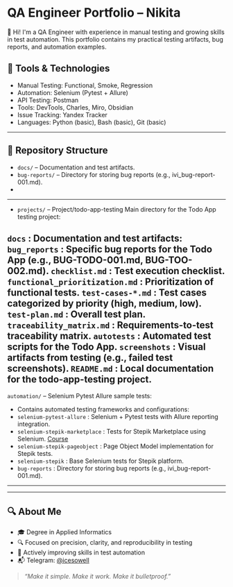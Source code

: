 # QA Engineer Portfolio – Nikita

👋 Hi! I'm a QA Engineer with experience in manual testing and growing skills in test automation. This portfolio contains my practical testing artifacts, bug reports, and automation examples.

## 🧰 Tools & Technologies

- Manual Testing: Functional, Smoke, Regression
- Automation: Selenium (Pytest + Allure)
- API Testing: Postman
- Tools: DevTools, Charles, Miro, Obsidian
- Issue Tracking: Yandex Tracker
- Languages: Python (basic), Bash (basic), Git (basic)
---

## 📁 Repository Structure

- `docs/` – Documentation and test artifacts.
- `bug-reports/` – Directory for storing bug reports (e.g., ivi_bug-report-001.md).
- 
---
- `projects/` – Project/todo-app-testing
Main directory for the Todo App testing project:

`docs` : Documentation and test artifacts:
`bug_reports` : Specific bug reports for the Todo App (e.g., BUG-TODO-001.md, BUG-TOO-002.md).
`checklist.md` : Test execution checklist.
`functional_prioritization.md` : Prioritization of functional tests.
`test-cases-*.md` : Test cases categorized by priority (high, medium, low).
`test-plan.md` : Overall test plan.
`traceability_matrix.md` : Requirements-to-test traceability matrix.
`autotests` : Automated test scripts for the Todo App.
`screenshots` : Visual artifacts from testing (e.g., failed test screenshots).
`README.md` : Local documentation for the todo-app-testing project.
---

`automation/` – Selenium Pytest Allure sample tests:
- Contains automated testing frameworks and configurations:
- `selenium-pytest-allure` : Selenium + Pytest tests with Allure reporting integration.
- `selenium-stepik-marketplace` : Tests for Stepik Marketplace using Selenium. [Course](https://stepik.org/course/575/syllabus) 
- `selenium-stepik-pageobject` : Page Object Model implementation for Stepik tests.
- `selenium-stepik` : Base Selenium tests for Stepik platform.
- `bug-reports` : Directory for storing bug reports (e.g., ivi_bug-report-001.md).

---



---

## 🔍 About Me

- 🎓 Degree in Applied Informatics
- 🔍 Focused on precision, clarity, and reproducibility in testing
- 🚀 Actively improving skills in test automation
- 📬 Telegram: [@icesowell](https://t.me/icesowell)

> *“Make it simple. Make it work. Make it bulletproof.”*
